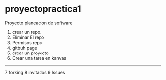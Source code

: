 # proyectopractica1
Proyecto planeacion de software
1.  crear un repo.
2.  Eliminar El repo
3.  Permisos repo
4.  gitbuh page
5.  crear un proyecto
6.  Crear una tarea en kanvas
   ---
7 forking
8 invitados
9 Issues
